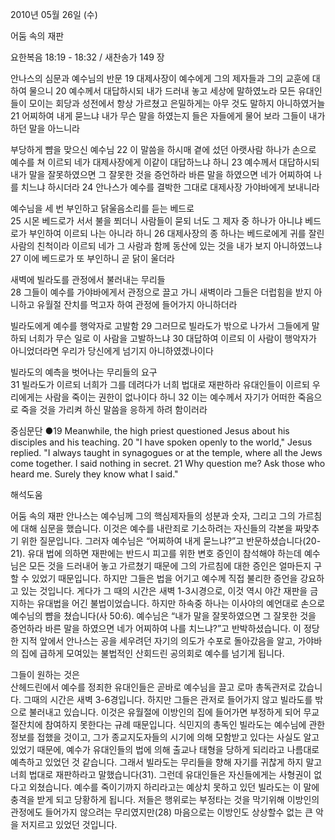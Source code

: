 2010년 05월 26일 (수)

어둠 속의 재판



요한복음 18:19 - 18:32 / 새찬송가 149 장


안나스의 심문과 예수님의 반문 
19 대제사장이 예수에게 그의 제자들과 그의 교훈에 대하여 물으니 20 예수께서 대답하시되 내가 드러내 놓고 세상에 말하였노라 모든 유대인들이 모이는 회당과 성전에서 항상 가르쳤고 은밀하게는 아무 것도 말하지 아니하였거늘 21 어찌하여 내게 묻느냐 내가 무슨 말을 하였는지 들은 자들에게 물어 보라 그들이 내가 하던 말을 아느니라  

부당하게 뺨을 맞으신 예수님 
22 이 말씀을 하시매 곁에 섰던 아랫사람 하나가 손으로 예수를 쳐 이르되 네가 대제사장에게 이같이 대답하느냐 하니 23 예수께서 대답하시되 내가 말을 잘못하였으면 그 잘못한 것을 증언하라 바른 말을 하였으면 네가 어찌하여 나를 치느냐 하시더라 24 안나스가 예수를 결박한 그대로 대제사장 가야바에게 보내니라  

예수님을 세 번 부인하고 닭울음소리를 듣는 베드로  
25 시몬 베드로가 서서 불을 쬐더니 사람들이 묻되 너도 그 제자 중 하나가 아니냐 베드로가 부인하여 이르되 나는 아니라 하니 26 대제사장의 종 하나는 베드로에게 귀를 잘린 사람의 친척이라 이르되 네가 그 사람과 함께 동산에 있는 것을 내가 보지 아니하였느냐 27 이에 베드로가 또 부인하니 곧 닭이 울더라  

새벽에 빌라도를 관정에서 불러내는 무리들  
28 그들이 예수를 가야바에게서 관정으로 끌고 가니 새벽이라 그들은 더럽힘을 받지 아니하고 유월절 잔치를 먹고자 하여 관정에 들어가지 아니하더라  

빌라도에게 예수를 행악자로 고발함 
29 그러므로 빌라도가 밖으로 나가서 그들에게 말하되 너희가 무슨 일로 이 사람을 고발하느냐 30 대답하여 이르되 이 사람이 행악자가 아니었더라면 우리가 당신에게 넘기지 아니하였겠나이다 

빌라도의 예측을 벗어나는 무리들의 요구  
31 빌라도가 이르되 너희가 그를 데려다가 너희 법대로 재판하라 유대인들이 이르되 우리에게는 사람을 죽이는 권한이 없나이다 하니 32 이는 예수께서 자기가 어떠한 죽음으로 죽을 것을 가리켜 하신 말씀을 응하게 하려 함이러라  

중심문단 ●19 Meanwhile, the high priest questioned Jesus about his disciples and his teaching. 20 "I have spoken openly to the world," Jesus replied. "I always taught in synagogues or at the temple, where all the Jews come together. I said nothing in secret. 21 Why question me? Ask those who heard me. Surely they know what I said."

해석도움





어둠 속의 재판 
 안나스는 예수님께 그의 핵심제자들의 성분과 숫자, 그리고 그의 가르침에 대해 심문을 했습니다. 이것은 예수를 내란죄로 기소하려는 자신들의 각본을 짜맞추기 위한 질문입니다. 그러자 예수님은 “어찌하여 내게 묻느냐?”고 반문하셨습니다(20-21). 유대 법에 의하면 재판에는 반드시 피고를 위한 변호 증인이 참석해야 하는데 예수님은 모든 것을 드러내어 놓고 가르쳤기 때문에 그의 가르침에 대한 증인은 얼마든지 구할 수 있었기 때문입니다. 하지만 그들은 법을 어기고 예수께 직접 불리한 증언을 강요하고 있는 것입니다. 게다가 그 때의 시간은 새벽 1-3시경으로, 이것 역시 야간 재판을 금지하는 유대법을 어긴 불법이었습니다. 하지만 하속중 하나는 이사야의 예언대로 손으로 예수님의 뺨을 쳤습니다(사 50:6). 예수님은 “내가 말을 잘못하였으면 그 잘못한 것을 증언하라 바른 말을 하였으면 네가 어찌하여 나를 치느냐?”고 반박하셨습니다. 이 정당한 지적 앞에서 안나스는 공을 세우려던 자기의 의도가 수포로 돌아갔음을 알고, 가야바의 집에 급하게 모여있는 불법적인 산회드린 공의회로 예수를 넘기게 됩니다.    

그들이 원하는 것은   
산헤드린에서 예수를 정죄한 유대인들은 곧바로 예수님을 끌고 로마 총독관저로 갔습니다. 그때의 시간은 새벽 3-6경입니다. 하지만 그들은 관저로 들어가지 않고 빌라도를 밖으로 불러내고 있습니다. 이것은 유월절에 이방인의 집에 들어가면 부정하게 되어 무교절잔치에 참여하지 못한다는 규례 때문입니다. 식민지의 총독인 빌라도는 예수님에 관한 정보를 접했을 것이고, 그가 종교지도자들의 시기에 의해 모함받고 있다는 사실도 알고 있었기 때문에, 예수가 유대인들의 법에 의해 출교나 태형을 당하게 되리라고 나름대로 예측하고 있었던 것 같습니다. 그래서 빌라도는 무리들을 향해 자기를 귀찮게 하지 말고 너희 법대로 재판하라고 말했습니다(31). 그런데 유대인들은 자신들에게는 사형권이 없다고 외쳤습니다. 예수를 죽이기까지 하리라고는 예상치 못하고 있던 빌라도는 이 말에 충격을 받게 되고 당황하게 됩니다. 저들은 행위로는 부정타는 것을 막기위해 이방인의 관정에도 들어가지 않으려는 무리였지만(28) 마음으로는 이방인도 상상할수 없는 큰 악을 저지르고 있었던 것입니다.